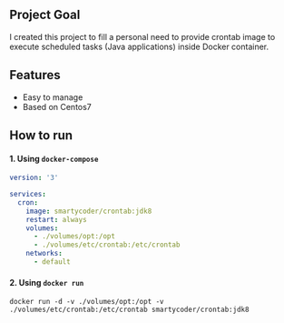 
## Project Goal

I created this project to fill a personal need to provide crontab image to execute scheduled tasks (Java applications) inside Docker container.

## Features

- Easy to manage
- Based on Centos7

## How to run

#### 1. Using ```docker-compose```

```yml
version: '3'

services:
  cron:
    image: smartycoder/crontab:jdk8
    restart: always
    volumes:
      - ./volumes/opt:/opt
      - ./volumes/etc/crontab:/etc/crontab
    networks:
      - default
```

#### 2. Using ```docker run```

```
docker run -d -v ./volumes/opt:/opt -v ./volumes/etc/crontab:/etc/crontab smartycoder/crontab:jdk8
```